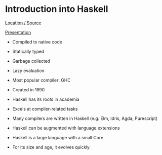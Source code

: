 # Introduction into Haskell 

[Location / Source](https://www.meetup.com/Friendly-Functional-Programming-Meetup-Berlin/events/pwxblqyxpbkb/)

[Presentation](https://docs.google.com/presentation/d/1-KgTsbIs3c9vQtX933exrH7plP0k-hLmtJx2lfBDvyQ/edit#slide=id.p)

* Compiled to native code
* Statically typed
* Garbage collected
* Lazy evaluation
* Most popular compiler: GHC
* Created in 1990

* Haskell has its roots in academia
* Excels at compiler-related tasks
* Many compilers are written in Haskell (e.g. Elm, Idris, Agda, Purescript)
* Haskell can be augmented with language extensions
* Haskell is a large language with a small Core
* For its size and age, it evolves quickly



